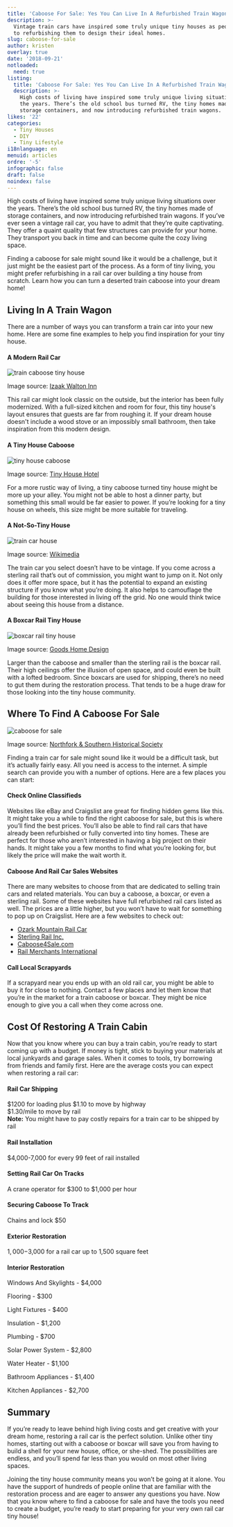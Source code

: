 ```yaml
---
title: 'Caboose For Sale: Yes You Can Live In A Refurbished Train Wagon!'
description: >-
  Vintage train cars have inspired some truly unique tiny houses as people take
  to refurbishing them to design their ideal homes.  
slug: caboose-for-sale
author: kristen
overlay: true
date: '2018-09-21'
notloaded:
  need: true
listing:
  title: 'Caboose For Sale: Yes You Can Live In A Refurbished Train Wagon!'
  description: >-
    High costs of living have inspired some truly unique living situations over
    the years. There’s the old school bus turned RV, the tiny homes made of
    storage containers, and now introducing refurbished train wagons. 
likes: '22'
categories:
  - Tiny Houses
  - DIY
  - Tiny Lifestyle
i18nlanguage: en
menuid: articles
ordre: '-5'
infographic: false
draft: false
noindex: false
---
```

High costs of living have inspired some truly unique living situations over the years. There’s the old school bus turned RV, the tiny homes made of storage containers, and now introducing refurbished train wagons. If you’ve ever seen a vintage rail car, you have to admit that they’re quite captivating. They offer a quaint quality that few structures can provide for your home. They transport you back in time and can become quite the cozy living space. 

Finding a caboose for sale might sound like it would be a challenge, but it just might be the easiest part of the process. As a form of tiny living, you might prefer refurbishing in a rail car over building a tiny house from scratch. Learn how you can turn a deserted train caboose into your dream home!

## Living In A Train Wagon

There are a number of ways you can transform a train car into your new home. Here are some fine examples to help you find inspiration for your tiny house.

#### A Modern Rail Car

![train caboose tiny house](/img/train-caboose-tiny-house-1.jpg)

<span class="figcaption">Image source: [Izaak Walton Inn](https://izaakwaltoninn.com/lodging/classic-cabooses/) </span>

This rail car might look classic on the outside, but the interior has been fully modernized. With a full-sized kitchen and room for four, this tiny house's layout ensures that guests are far from roughing it. If your dream house doesn't include a wood stove or an impossibly small bathroom, then take inspiration from this modern design. 

#### A Tiny House Caboose

![tiny house caboose](/img/tiny-house-caboose.jpg)

<span class="figcaption">Image source: [Tiny House Hotel](http://tinyhousehotel.com/the-caboose) </span>

For a more rustic way of living, a tiny caboose turned tiny house might be more up your alley. You might not be able to host a dinner party, but something this small would be far easier to power. If you’re looking for a tiny house on wheels, this size might be more suitable for traveling. 

#### A Not-So-Tiny House

![train car house](/img/train_car_house_glen_haven_road.jpg)

<span class="figcaption">Image source: [Wikimedia](https://commons.wikimedia.org/wiki/File:Train_car_house_Glen_Haven_Road.jpg) </span>

The train car you select doesn’t have to be vintage. If you come across a sterling rail that’s out of commission, you might want to jump on it. Not only does it offer more space, but it has the potential to expand an existing structure if you know what you’re doing. It also helps to camouflage the building for those interested in living off the grid. No one would think twice about seeing this house from a distance.

#### A Boxcar Rail Tiny House

![boxcar rail tiny house](/img/old-railroad-home.jpg)

<span class="figcaption">Image source: [Goods Home Design](http://www.goodshomedesign.com/railroad-boxcar-converted-tiny-home/) </span>

Larger than the caboose and smaller than the sterling rail is the boxcar rail. Their high ceilings offer the illusion of open space, and could even be built with a lofted bedroom. Since boxcars are used for shipping, there’s no need to gut them during the restoration process. That tends to be a huge draw for those looking into the tiny house community.

## Where To Find A Caboose For Sale

![caboose for sale](/img/caboose-for-sale.jpg)

<span class="figcaption">Image source: [Northfork & Southern Historical Society](http://www.norfolksouthernhs.org/equipment.html) </span>

Finding a train car for sale might sound like it would be a difficult task, but it’s actually fairly easy. All you need is access to the internet. A simple search can provide you with a number of options. Here are a few places you can start:

#### Check Online Classifieds

Websites like eBay and Craigslist are great for finding hidden gems like this. It might take you a while to find the right caboose for sale, but this is where you’ll find the best prices. You’ll also be able to find rail cars that have already been refurbished or fully converted into tiny homes. These are perfect for those who aren’t interested in having a big project on their hands. It might take you a few months to find what you’re looking for, but likely the price will make the wait worth it. 

#### Caboose And Rail Car Sales Websites

There are many websites to choose from that are dedicated to selling train cars and related materials. You can buy a caboose, a boxcar, or even a sterling rail. Some of these websites have full refurbished rail cars listed as well. The prices are a little higher, but you won’t have to wait for something to pop up on Craigslist. Here are a few websites to check out: 

* [Ozark Mountain Rail Car](https://ozarkmountainrailcar.com/index.php)
* [Sterling Rail Inc.](http://www.sterlingrail.com/classifieds/index.php)
* [Caboose4Sale.com](http://www.cabooses4sale.com/)
* [Rail Merchants International](http://www.railmerchants.net/cabooses/)

#### Call Local Scrapyards

If a scrapyard near you ends up with an old rail car, you might be able to buy it for close to nothing. Contact a few places and let them know that you’re in the market for a train caboose or boxcar. They might be nice enough to give you a call when they come across one.

## Cost Of Restoring A Train Cabin



Now that you know where you can buy a train cabin, you’re ready to start coming up with a budget. If money is tight, stick to buying your materials at local junkyards and garage sales. When it comes to tools, try borrowing from friends and family first. Here are the average costs you can expect when restoring a rail car:

#### Rail Car Shipping

$1200 for loading plus $1.10 to move by highway\
$1.30/mile to move by rail\
**Note:** You might have to pay costly repairs for a train car to be shipped by rail

#### Rail Installation

$4,000-7,000 for every 99 feet of rail installed

#### Setting Rail Car On Tracks

A crane operator for $300 to $1,000 per hour

#### Securing Caboose To Track

Chains and lock $50

#### Exterior Restoration

$1,000-$3,000 for a rail car up to 1,500 square feet

#### Interior Restoration

Windows And Skylights - $4,000

Flooring - $300

Light Fixtures - $400

Insulation - $1,200

Plumbing - $700

Solar Power System - $2,800

Water Heater - $1,100

Bathroom Appliances - $1,400

Kitchen Appliances - $2,700

## Summary

If you’re ready to leave behind high living costs and get creative with your dream home, restoring a rail car is the perfect solution. Unlike other tiny homes, starting out with a caboose or boxcar will save you from having to build a shell for your new house, office, or she-shed. The possibilities are endless, and you’ll spend far less than you would on most other living spaces.

Joining the tiny house community means you won’t be going at it alone. You have the support of hundreds of people online that are familiar with the restoration process and are eager to answer any questions you have. Now that you know where to find a caboose for sale and have the tools you need to create a budget, you’re ready to start preparing for your very own rail car tiny house!
